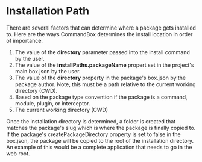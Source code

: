 # Installation Path

There are several factors that can determine where a package gets installed to.  Here are the ways CommandBox determines the install location in order of importance.

1. The value of the **directory** parameter passed into the install command by the user.
2. The value of the **installPaths.packageName** propert set in the project's main box.json by the user.
3. The value of the **directory** property in the package's box.json by the package author. Note, this must be a path relative to the current working directory (CWD).
4. Based on the package type convention if the package is a command, module, plugin, or interceptor.
5. The current working directory (CWD)

Once the installation directory is determined, a folder is created that matches the package's slug which is where the package is finally copied to.  If the package's createPackageDirectory property is set to false in the box.json, the package will be copied to the root of the installation directory.  An example of this would be a complete application that needs to go in the web root.


